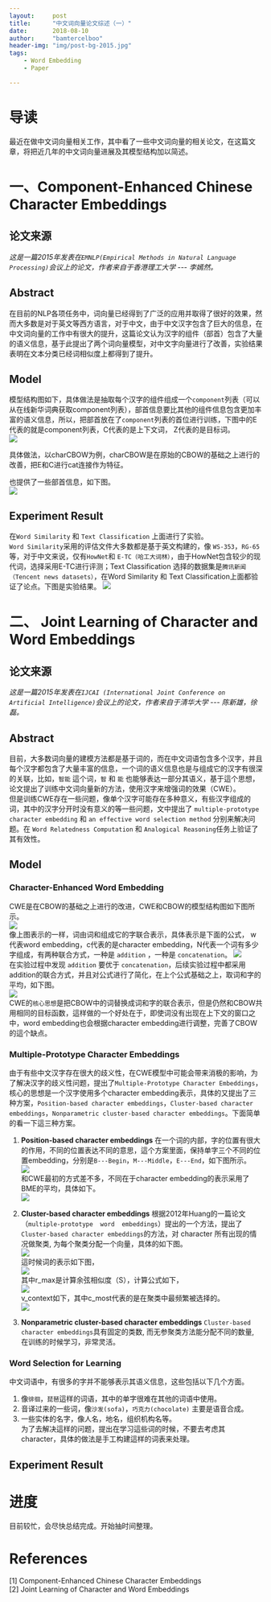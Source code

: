 ```yaml
---
layout:     post
title:      "中文词向量论文综述（一）"
date:       2018-08-10
author:     "bamtercelboo"
header-img: "img/post-bg-2015.jpg"
tags:
    - Word Embedding
    - Paper

---
```



#  导读  #
最近在做中文词向量相关工作，其中看了一些中文词向量的相关论文，在这篇文章，将把近几年的中文词向量进展及其模型结构加以简述。


# 一、Component-Enhanced Chinese Character Embeddings #

## 论文来源 ##
*这是一篇2015年发表在`EMNLP(Empirical Methods in Natural Language Processing)`会议上的论文，作者来自于香港理工大学 --- 李嫣然。*

## Abstract ##
在目前的NLP各项任务中，词向量已经得到了广泛的应用并取得了很好的效果，然而大多数是对于英文等西方语言，对于中文，由于中文汉字包含了巨大的信息，在中文词向量的工作中有很大的提升，这篇论文认为汉字的组件（部首）包含了大量的语义信息，基于此提出了两个词向量模型，对中文字向量进行了改善，实验结果表明在文本分类已经词相似度上都得到了提升。

## Model ##
模型结构图如下，具体做法是抽取每个汉字的组件组成一个`component`列表（可以从在线新华词典获取component列表），部首信息要比其他的组件信息包含更加丰富的语义信息，所以，把部首放在了`component`列表的首位进行训练，下图中的E代表的就是component列表，C代表的是上下文词， Z代表的是目标词。    
![](https://i.imgur.com/PighS1W.jpg)

具体做法，以charCBOW为例，charCBOW是在原始的CBOW的基础之上进行的改善，把E和C进行cat连接作为特征。    

也提供了一些部首信息，如下图。  
![](https://i.imgur.com/KmB32WF.jpg)

## Experiment Result ##
在`Word Similarity` 和 `Text Classification` 上面进行了实验。  
`Word Similarity`采用的评估文件大多数都是基于英文构建的，像 `WS-353`，`RG-65`等，对于中文来说，仅有`HowNet`和 `E-TC（哈工大词林）`，由于HowNet包含较少的现代词，选择采用E-TC进行评测；Text Classification 选择的数据集是`腾讯新闻（Tencent news datasets）`，在Word Similarity 和 Text Classification上面都验证了论点。下图是实验结果。
![](https://i.imgur.com/99pznZG.jpg)



# 二、 Joint Learning of Character and Word Embeddings #

## 论文来源 ##
*这是一篇2015年发表在`IJCAI (International Joint Conference on Artificial Intelligence)`会议上的论文，作者来自于清华大学 --- 陈新雄，徐磊。*

## Abstract ##
目前，大多数词向量的建模方法都是基于词的，而在中文词语包含多个汉字，并且每个汉字都包含了大量丰富的信息，一个词的语义信息也是与组成它的汉字有很深的关联，比如，`智能` 這个词，`智` 和 `能` 也能够表达一部分其语义，基于這个思想，论文提出了训练中文词向量新的方法，使用汉字来增强词的效果（CWE）。  
但是训练CWE存在一些问题，像单个汉字可能存在多种意义，有些汉字组成的词，其中的汉字分开时没有意义的等一些问题，文中提出了 `multiple-prototype character embedding` 和 `an effective word selection method` 分别来解决问题。在 `Word Relatedness Computation` 和 `Analogical Reasoning`任务上验证了其有效性。 

## Model ##
### Character-Enhanced Word Embedding ###
CWE是在CBOW的基础之上进行的改进，CWE和CBOW的模型结构图如下图所示。  
![](https://i.imgur.com/jyVZigH.jpg)   
像上图表示的一样，词由词和组成它的字联合表示，具体表示是下面的公式， w代表word embedding，c代表的是character embedding，N代表一个词有多少字组成，有两种联合方式，一种是 `addition` ，一种是 `concatenation`。
![](https://i.imgur.com/upqbolt.jpg)  
在实验过程中发现 `addition` 要优于 `concatenation`，后续实验过程中都采用addition的联合方式，并且对公式进行了简化，在上个公式基础之上，取词和字的平均，如下图。  
![](https://i.imgur.com/5wbEq39.jpg)  
CWE的`核心思想`是把CBOW中的词替换成词和字的联合表示，但是仍然和CBOW共用相同的目标函数，這样做的一个好处在于，即使词没有出现在上下文的窗口之中，word embedding也会根据character embedding进行调整，完善了CBOW的這个缺点。  

###  Multiple-Prototype Character Embeddings ###
由于有些中文汉字存在很大的歧义性，在CWE模型中可能会带来消极的影响，为了解决汉字的歧义性问题，提出了`Multiple-Prototype Character Embeddings`，核心的思想是一个汉字使用多个character embedding表示，具体的又提出了三种方案，`Position-based character embeddings`，`Cluster-based character embeddings`，`Nonparametric cluster-based character embeddings`。下面简单的看一下這三种方案。  

1. **Position-based character embeddings**
在一个词的内部，字的位置有很大的作用，不同的位置表达不同的意思，這个方案里面，保持单字三个不同的位置embedding，分别是`B---Begin`，`M---Middle`，`E---End`，如下图所示。  
![](https://i.imgur.com/Eujp2FF.jpg)  
和CWE最初的方式差不多，不同在于character embedding的表示采用了BME的平均，具体如下。  
![](https://i.imgur.com/AiGLiQ5.jpg)  


2. **Cluster-based character embeddings**
根据2012年Huang的一篇论文（`multiple-prototype  word  embeddings`）提出的一个方法，提出了`Cluster-based character embeddings`的方法，对 character 所有出现的情况做聚类, 为每个聚类分配一个向量，具体的如下图。  
![](https://i.imgur.com/4WaYROz.jpg)    
這时候词的表示如下图，  
![](https://i.imgur.com/q8UzGsu.jpg)  
其中r_max是计算余弦相似度（S），计算公式如下，  
![](https://i.imgur.com/fBjgw2Z.jpg)  
v_context如下，其中c_most代表的是在聚类中最频繁被选择的。    
![](https://i.imgur.com/PGPkYnR.jpg)    


3. **Nonparametric cluster-based character embeddings**
`Cluster-based character embeddings`具有固定的类数, 而无参聚类方法能分配不同的数量, 在训练的时候学习，非常灵活。  

###  Word Selection for Learning ###
中文词语中，有很多的字并不能够表示其语义信息，这些包括以下几个方面。    
1. 像`徘徊`，`琵琶`這样的词语，其中的单字很难在其他的词语中使用。  
2. 音译过来的一些词，像`沙发(sofa)`，`巧克力(chocolate)` 主要是语音合成。  
3. 一些实体的名字，像人名，地名，组织机构名等。  
为了去解决這样的问题，提出在学习這些词的时候，不要去考虑其character，具体的做法是手工构建這样的词表来处理。  


## Experiment Result ##




#  进度  #
目前较忙，会尽快总结完成。开始抽时间整理。


# References  #
[1] Component-Enhanced Chinese Character Embeddings  
[2] Joint Learning of Character and Word Embeddings
 








